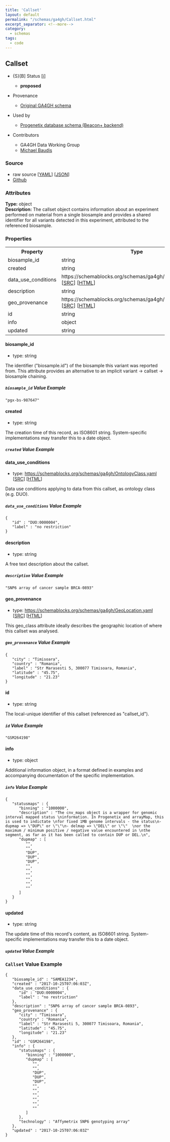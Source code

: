 ```yaml
---
title: 'Callset'
layout: default
permalink: "/schemas/ga4gh/Callset.html"
excerpt_separator: <!--more-->
category:
  - schemas
tags:
  - code
---
```



## Callset

* {S}[B] Status  [[i]](https://schemablocks.org/about/sb-status-levels.html)
    - __proposed__


* Provenance  

    - [Original GA4GH schema](https://github.com/ga4gh/ga4gh-schemas/blob/master/src/main/proto/ga4gh/variants.proto#L65)  

* Used by  

    - [Progenetix database schema (Beacon+ backend)](https://github.com/progenetix/schemas/tree/master/main/yaml)  

* Contributors  

    - GA4GH Data Working Group  
    - [Michael Baudis](https://orcid.org/0000-0002-9903-4248)  
<!--more-->

### Source

* raw source [[YAML](./Callset.yaml)] [[JSON](./Callset.json)] 
* [Github](https://github.com/ga4gh-schemablocks/playground/blob/master/sb-meta/Callset.yaml)

### Attributes
  
__Type:__ object  
__Description:__ The callset object contains information about an experiment performed on 
material from a single biosample and provides a shared identifier for all 
variants detected in this experiment, attributed to the referenced biosample.


### Properties

<table>
  <tr>
    <th>Property</th>
    <th>Type</th>
  </tr>
  <tr>
    <td>biosample_id</td>
    <td>string</td>
  </tr>
  <tr>
    <td>created</td>
    <td>string</td>
  </tr>
  <tr>
    <td>data_use_conditions</td>
    <td>https://schemablocks.org/schemas/ga4gh/OntologyClass.yaml [<a href="https://schemablocks.org/schemas/ga4gh/OntologyClass.yaml" target="_BLANK">SRC</a>] [<a href="https://schemablocks.org/schemas/ga4gh/OntologyClass.html" target="_BLANK">HTML</a>]</td>
  </tr>
  <tr>
    <td>description</td>
    <td>string</td>
  </tr>
  <tr>
    <td>geo_provenance</td>
    <td>https://schemablocks.org/schemas/ga4gh/GeoLocation.yaml [<a href="https://schemablocks.org/schemas/ga4gh/GeoLocation.yaml" target="_BLANK">SRC</a>] [<a href="https://schemablocks.org/schemas/ga4gh/GeoLocation.html" target="_BLANK">HTML</a>]</td>
  </tr>
  <tr>
    <td>id</td>
    <td>string</td>
  </tr>
  <tr>
    <td>info</td>
    <td>object</td>
  </tr>
  <tr>
    <td>updated</td>
    <td>string</td>
  </tr>

</table>

    
#### biosample_id

* type: string

The identifier ("biosample.id") of the biosample this variant was 
reported from. This attribute provides an alternative to an implicit 
variant -> callset -> biosample chaining.


##### `biosample_id` Value Example  

```
"pgx-bs-987647"
```
    
#### created

* type: string

The creation time of this record, as ISO8601 string. System-specific 
implementations may transfer this to a date object.


##### `created` Value Example  

    
#### data_use_conditions

* type: https://schemablocks.org/schemas/ga4gh/OntologyClass.yaml [<a href="https://schemablocks.org/schemas/ga4gh/OntologyClass.yaml" target="_BLANK">SRC</a>] [<a href="https://schemablocks.org/schemas/ga4gh/OntologyClass.html" target="_BLANK">HTML</a>]

Data use conditions applying to data from this callset, as ontology class 
(e.g. DUO).


##### `data_use_conditions` Value Example  

```
{
   "id" : "DUO:0000004",
   "label" : "no restriction"
}
```
    
#### description

* type: string

A free text description about the callset.


##### `description` Value Example  

```
"SNP6 array of cancer sample BRCA-0893"
```
    
#### geo_provenance

* type: https://schemablocks.org/schemas/ga4gh/GeoLocation.yaml [<a href="https://schemablocks.org/schemas/ga4gh/GeoLocation.yaml" target="_BLANK">SRC</a>] [<a href="https://schemablocks.org/schemas/ga4gh/GeoLocation.html" target="_BLANK">HTML</a>]

This geo_class attribute ideally describes the geographic location of 
where this callset was analysed.


##### `geo_provenance` Value Example  

```
{
   "city" : "Timisoara",
   "country" : "Romania",
   "label" : "Str Marasesti 5, 300077 Timisoara, Romania",
   "latitude" : "45.75",
   "longitude" : "21.23"
}
```
    
#### id

* type: string

The local-unique identifier of this callset (referenced as "callset_id").


##### `id` Value Example  

```
"GSM264198"
```
    
#### info

* type: object

Additional information object, in a format defined in examples and 
accompanying documentation of the specific implementation.


##### `info` Value Example  

```
{
   "statusmaps" : {
      "binning" : "1000000",
      "description" : "The cnv_maps object is a wrapper for genomic interval mapped status \ninformation. In Progenetix and arrayMap, this is used to indictate \nfor fixed 1MB genome intervals - the status\n- dupmap => \"DUP\" or \"\"\n- delmap => \"DEL\" or \"\"  \nor the maximum / minimum positive / negative value encountered in \nthe segment, as far as it has been called to contain DUP or DEL.\n",
      "dupmap" : [
         "",
         "",
         "DUP",
         "DUP",
         "DUP",
         "",
         "",
         "",
         "",
         "",
         ""
      ]
   }
}
```
    
#### updated

* type: string

The update time of this record's content, as ISO8601 string.
System-specific implementations may transfer this to a date object.


##### `updated` Value Example  



### `Callset` Value Example  

```
{
   "biosample_id" : "SAMEA1234",
   "created" : "2017-10-25T07:06:03Z",
   "data_use_conditions" : {
      "id" : "DUO:0000004",
      "label" : "no restriction"
   },
   "description" : "SNP6 array of cancer sample BRCA-0893",
   "geo_provenance" : {
      "city" : "Timisoara",
      "country" : "Romania",
      "label" : "Str Marasesti 5, 300077 Timisoara, Romania",
      "latitude" : "45.75",
      "longitude" : "21.23"
   },
   "id" : "GSM264198",
   "info" : {
      "statusmaps" : {
         "binning" : "1000000",
         "dupmap" : [
            "",
            "",
            "DUP",
            "DUP",
            "DUP",
            "",
            "",
            "",
            "",
            "",
            ""
         ]
      },
      "technology" : "Affymetrix SNP6 genotyping array"
   },
   "updated" : "2017-10-25T07:06:03Z"
}
```

